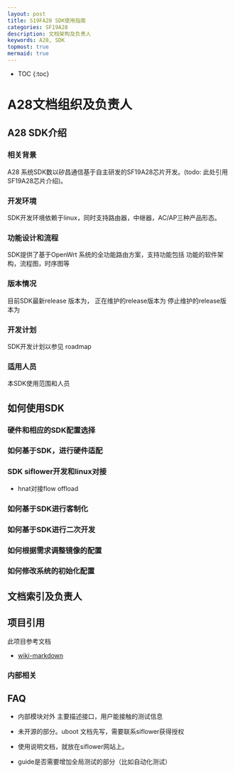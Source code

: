 ```yaml
---
layout: post
title: S19FA28 SDK使用指南
categories: SF19A28
description: 文档架构及负责人
keywords: A28, SDK
topmost: true
mermaid: true
---
```


* TOC
{:toc}


# A28文档组织及负责人

## A28 SDK介绍

### 相关背景
A28 系统SDK数以矽昌通信基于自主研发的SF19A28芯片开发。(todo: 此处引用SF19A28芯片介绍)。

### 开发环境
SDK开发环境依赖于linux，同时支持路由器，中继器，AC/AP三种产品形态。

### 功能设计和流程
SDK提供了基于OpenWrt 系统的全功能路由方案，支持功能包括
功能的软件架构，流程图，时序图等

### 版本情况
目前SDK最新release 版本为， 正在维护的release版本为    停止维护的release版本为


### 开发计划
SDK开发计划以参见 roadmap

### 适用人员
本SDK使用范围和人员


## 如何使用SDK

### 硬件和相应的SDK配置选择

### 如何基于SDK，进行硬件适配

### SDK siflower开发和linux对接
- hnat对接flow offload

### 如何基于SDK进行客制化

### 如何基于SDK进行二次开发

### 如何根据需求调整镜像的配置

### 如何修改系统的初始化配置


## 文档索引及负责人

## 项目引用

此项目参考文档

- [wiki-markdown](https://siflower.github.io/wiki/markdown/)


### 内部相关

## FAQ

- 内部模块对外
  主要描述接口，用户能接触的测试信息

- 未开源的部分。uboot
  文档先写，需要联系siflower获得授权

- 使用说明文档，就放在siflower网站上。

- guide是否需要增加全局测试的部分（比如自动化测试）

